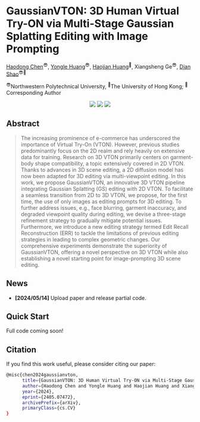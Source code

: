 # GaussianVTON: 3D Human Virtual Try-ON via Multi-Stage Gaussian Splatting Editing with Image Prompting

[Haodong Chen](https://haroldchen19.github.io/)<sup>😎</sup>, [Yongle Huang](https://github.com/KyleHuang9)<sup>😎</sup>, [Haojian Huang](https://github.com/JethroJames)<sup>🥳</sup>, Xiangsheng Ge<sup>😎</sup>, [Dian Shao](https://scholar.google.com/citations?hl=en&user=amxDSLoAAAAJ&view_op=list_works&sortby=pubdate)<sup>😎🤩</sup>

<sup>😎</sup>Northwestern Polytechnical University, <sup>🥳</sup>The University of Hong Kong; <sup>🤩</sup>Corresponding Author

<p align="center">
  <a href='https://arxiv.org/abs/2405.07472'>
  <img src='https://img.shields.io/badge/Arxiv-2405.07472-A42C25?style=flat&logo=arXiv&logoColor=A42C25'></a> 
  <a href='https://arxiv.org/pdf/2405.07472'>
  <img src='https://img.shields.io/badge/Paper-PDF-purple?style=flat&logo=arXiv&logoColor=yellow'></a> 
  <a href='https://haroldchen19.github.io/gsvton/'>
  <img src='https://img.shields.io/badge/Project-Page-%23df5b46?style=flat&logo=Google%20chrome&logoColor=%23df5b46'></a> 
</p>

## Abstract

> The increasing prominence of e-commerce has underscored the importance of Virtual Try-On (VTON).
However, previous studies predominantly focus on the 2D realm and rely heavily on extensive data for training.
Research on  3D VTON primarily centers on garment-body shape compatibility, a topic extensively covered in 2D VTON.
Thanks to advances in 3D scene editing, a 2D diffusion model has now been adapted for 3D editing via multi-viewpoint editing.
In this work, we propose GaussianVTON, an innovative 3D VTON pipeline integrating Gaussian Splatting (GS) editing with 2D VTON.
To facilitate a seamless transition from 2D to 3D VTON, we propose, for the first time,
the use of only images as editing prompts for 3D editing. To further address issues,
e.g., face blurring, garment inaccuracy, and degraded viewpoint quality during editing, we devise a three-stage refinement strategy to gradually mitigate potential issues.
Furthermore, we introduce a new editing strategy termed Edit Recall Reconstruction (ERR) to tackle the limitations of
previous editing strategies in leading to complex geometric changes.
Our comprehensive experiments demonstrate the superiority of GaussianVTON, offering a novel
perspective on 3D VTON while also establishing a novel starting point for image-prompting 3D scene editing.

## News

- **[2024/05/14]** Upload paper and release partial code.

## Quick Start

Full code coming soon!


## Citation

If you find this work useful, please consider citing our paper:

```bash
@misc{chen2024gaussianvton,
      title={GaussianVTON: 3D Human Virtual Try-ON via Multi-Stage Gaussian Splatting Editing with Image Prompting}, 
      author={Haodong Chen and Yongle Huang and Haojian Huang and Xiangsheng Ge and Dian Shao},
      year={2024},
      eprint={2405.07472},
      archivePrefix={arXiv},
      primaryClass={cs.CV}
}
```

